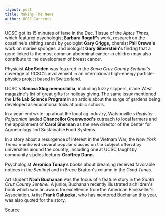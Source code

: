 ```yaml
---
layout: post
title: Making The News
author: UCSC Currents
---
```


UCSC got its 15 minutes of fame in the Dec. 1 issue of the _Aptos Times,_ which featured psychologist **Barbara Rogoff's** work, research on the coastline's shifting sands by geologist **Gary Griggs,** chemist **Phil Crews's** work on marine sponges, and biologist **Gary Silberstein's** finding that a gene linked to the most common abdominal cancer in children may also contribute to the development of breast cancer.

Physicist **Abe Seiden** was featured in the _Santa Cruz County Sentinel's_ coverage of UCSC's involvement in an international high-energy particle-physics project based in Switzerland.

UCSC's **Banana Slug memorabilia,** including fuzzy slippers, made _West_ magazine's list of great gifts for holiday giving. The same issue mentioned the **Life Lab Science Program** in an article about the surge of gardens being developed as educational tools at public schools.

In a year-end write-up about the local ag industry, Watsonville's _Register-Pajaronian_ lauded **Chancellor Greenwood's** outreach to local farmers and the appointment of **Carol Shennan** as the new director of the Center for Agroecology and Sustainable Food Systems.

In a story about a resurgence of interest in the Vietnam War, the _New York Times_ mentioned several popular classes on the subject offered by universities around the country, including one at UCSC taught by community studies lecturer **Geoffrey Dunn.**

Psychologist **Veronica Tonay's** books about dreaming received favorable notices in the _Sentinel_ and in Bruce Bratton's column in the _Good Times._

Art student **Noah Buchanan** was the focus of a feature story in the _Santa Cruz County Sentinel._ A junior, Buchanan recently illustrated a children's book which won an award for excellence from the American Bookseller's Association. Artist **Frank Galuszka,** who has mentored Buchanan this year, was also quoted for the story.

[Source](http://www1.ucsc.edu/oncampus/currents/97-12-15/makenews.htm "Permalink to Making the News: 12-15-97")
